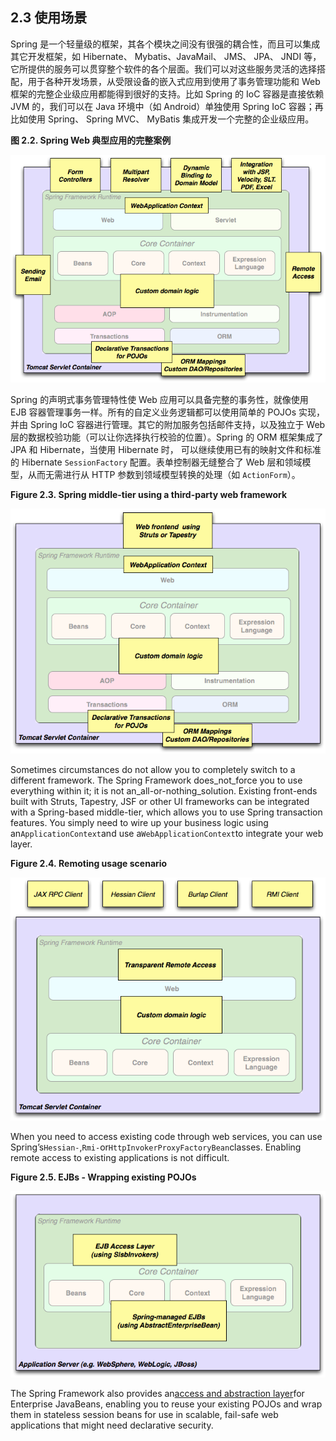 ## 2.3 使用场景

Spring 是一个轻量级的框架，其各个模块之间没有很强的耦合性，而且可以集成其它开发框架，如 Hibernate、 Mybatis、JavaMail、 JMS、 JPA、 JNDI 等，它所提供的服务可以贯穿整个软件的各个层面。我们可以对这些服务灵活的选择搭配，用于各种开发场景，从受限设备的嵌入式应用到使用了事务管理功能和 Web 框架的完整企业级应用都能得到很好的支持。比如 Spring 的 IoC 容器是直接依赖 JVM 的，我们可以在 Java 环境中（如 Android）单独使用 Spring IoC 容器；再比如使用 Spring、 Spring MVC、 MyBatis 集成开发一个完整的企业级应用。

**图 2.2. Spring Web 典型应用的完整案例**

![](../images/overview-full.png.pagespeed.ce.sC26wirtWB.png "overview full")

Spring 的声明式事务管理特性使 Web 应用可以具备完整的事务性，就像使用 EJB 容器管理事务一样。所有的自定义业务逻辑都可以使用简单的 POJOs 实现，并由 Spring IoC 容器进行管理。其它的附加服务包括邮件支持，以及独立于 Web 层的数据校验功能（可以让你选择执行校验的位置）。Spring 的 ORM 框架集成了 JPA 和 Hibernate，当使用 Hibernate 时， 可以继续使用已有的映射文件和标准的 Hibernate `SessionFactory` 配置。表单控制器无缝整合了 Web 层和领域模型，从而无需进行从 HTTP 参数到领域模型转换的处理（如 `ActionForm`）。

**Figure 2.3. Spring middle-tier using a third-party web framework**

![](../images/overview-thirdparty-web.png.pagespeed.ce.1lJso2G8WP.png "overview thirdparty web")

  


Sometimes circumstances do not allow you to completely switch to a different framework. The Spring Framework does_not_force you to use everything within it; it is not an_all-or-nothing_solution. Existing front-ends built with Struts, Tapestry, JSF or other UI frameworks can be integrated with a Spring-based middle-tier, which allows you to use Spring transaction features. You simply need to wire up your business logic using an`ApplicationContext`and use a`WebApplicationContext`to integrate your web layer.



**Figure 2.4. Remoting usage scenario**

![](../images/overview-remoting.png.pagespeed.ce.HIMsJb_Xya.png "overview remoting")

  


When you need to access existing code through web services, you can use Spring’s`Hessian-`,`Rmi-`or`HttpInvokerProxyFactoryBean`classes. Enabling remote access to existing applications is not difficult.



**Figure 2.5. EJBs - Wrapping existing POJOs**

![](../images/overview-ejb.png.pagespeed.ce.VN88UiKUhA.png "overview ejb")

  


The Spring Framework also provides an[access and abstraction layer](http://docs.spring.io/spring/docs/5.0.0.M4/spring-framework-reference/htmlsingle/#ejb)for Enterprise JavaBeans, enabling you to reuse your existing POJOs and wrap them in stateless session beans for use in scalable, fail-safe web applications that might need declarative security.

